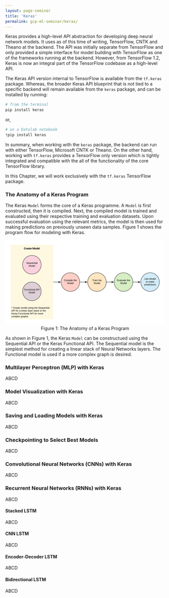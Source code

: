 ```yaml
---
layout: page-seminar
title: 'Keras'
permalink: gcp-ml-seminar/keras/
---
```


Keras provides a high-level API abstraction for developing deep neural network models. It uses as of this time of writing, TensorFlow, CNTK and Theano at the backend. The API was initially separate from TensorFlow and only provided a simple interface for model building with TensorFlow as one of the frameworks running at the backend. However, from TensorFlow 1.2, Keras is now an integral part of the TensorFlow codebase as a high-level API.

The Keras API version internal to TensorFlow is available from the `tf.keras` package. Whereas, the broader Keras API blueprint that is not tied to a specific backend will remain available from the `keras` package, and can be installed by running:

```bash
# from the terminal
pip install keras
```
or,

```bash
# on a Datalab notebook
!pip install keras
```

In summary, when working with the `keras` package, the backend can run with either TensorFlow, Microsoft CNTK or Theano. On the other hand, working with `tf.keras` provides a TensorFlow only version which is tightly integrated and compatible with the all of the functionality of the core TensorFlow library.

In this Chapter, we will work exclusively with the `tf.keras` TensorFlow package.

### The Anatomy of a Keras Program
The Keras `Model` forms the core of a Keras programme. A `Model` is first constructed, then it is compiled. Next, the compiled model is trained and evaluated using their respective training and evaluation datasets. Upon successful evaluation using the relevant metrics, the model is then used for making predictions on previously unseen data samples. Figure 1 shows the program flow for modeling with Keras.

<div class="fig figcenter fighighlight">
    <img src="/assets/seminar_IEEE/keras-program.png"> <!--width="50%" height="50%"-->
    <div class="figcaption" style="text-align: center;">
        Figure 1: The Anatomy of a Keras Program
    </div>
</div>

As shown in Figure 1, the Keras `Model` can be constructued using the Sequential API or the Keras Functional API. The Sequential model is the simplest method for creating a linear stack of Neural Networks layers. The Functional model is used if a more complex graph is desired.


### Multilayer Perceptron (MLP) with Keras
ABCD

### Model Visualization with Keras
ABCD

### Saving and Loading Models with Keras
ABCD

### Checkpointing to Select Best Models
ABCD

### Convolutional Neural Networks (CNNs) with Keras
ABCD

### Recurrent Neural Networks (RNNs) with Keras
ABCD

#### Stacked LSTM
ABCD

#### CNN LSTM
ABCD

#### Encoder-Decoder LSTM
ABCD

#### Bidirectional LSTM
ABCD
